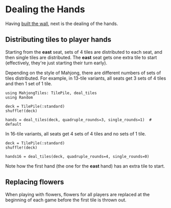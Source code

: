 # Dealing the Hands

Having [built the wall](building_wall.md), next is the dealing of the hands.

## Distributing tiles to player hands

Starting from the **east** seat, 
sets of 4 tiles are distributed to each seat,
and then single tiles are distributed.
The **east** seat gets one extra tile to start
(effectively, they're just starting their turn early).

Depending on the style of Mahjong, 
there are different numbers of sets of tiles distributed.
For example, in 13-tile variants,
all seats get 3 sets of 4 tiles and then 1 set of 1 tile.

```@example deal
using MahjongTiles: TilePile, deal_tiles
using Random

deck = TilePile(:standard)
shuffle!(deck)

hands = deal_tiles(deck, quadruple_rounds=3, single_rounds=1)  # default
```

In 16-tile variants,
all seats get 4 sets of 4 tiles and no sets of 1 tile.

```@example deal
deck = TilePile(:standard)
shuffle!(deck)

hands16 = deal_tiles(deck, quadruple_rounds=4, single_rounds=0)
```

Note how the first hand (the one for the **east** hand) has an extra tile to start.

## Replacing flowers

When playing with flowers, 
flowers for all players are replaced at the beginning of each game
before the first tile is thrown out.
